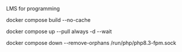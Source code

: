LMS for programming

docker compose build --no-cache

docker compose up --pull always -d --wait

docker compose down --remove-orphans
/run/php/php8.3-fpm.sock
